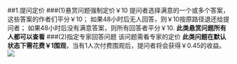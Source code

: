 ##1.提问定价
###(1)悬赏问题强制定价￥10
提问者选择满意的一个或多个答案，这些答案的作者们平分￥10；
如果48小时后无人回答，则￥10按原路径退还给提问者；
如果48小时后没有满意答案，则所有回答者平分￥10.
**此类悬赏问题所有人都可以查看**
###(2)指定专家回答问题
该问题需看专家的定价
**此类问题在默认状态下需花费￥1围观**，当有1人次付费围观后，提问者将会获得￥0.45的收益。
![](http://static.zybuluo.com/Punchcan/llklch8yt6q3jh8c8zzt4e58/image_1bh1lp8rkcnj11741hj9ogr1g1f9.png)